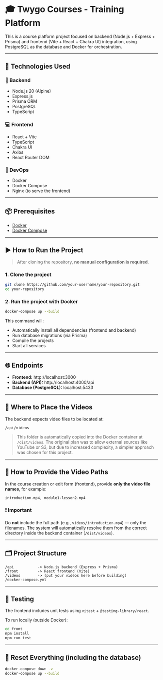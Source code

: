 # 🎓 Twygo Courses - Training Platform

This is a course platform project focused on backend (Node.js + Express + Prisma) and frontend (Vite + React + Chakra UI) integration, using PostgreSQL as the database and Docker for orchestration.

---

## 🚀 Technologies Used

### 🔧 Backend
- Node.js 20 (Alpine)
- Express.js
- Prisma ORM
- PostgreSQL
- TypeScript

### 💻 Frontend
- React + Vite
- TypeScript
- Chakra UI
- Axios
- React Router DOM

### 🐳 DevOps
- Docker
- Docker Compose
- Nginx (to serve the frontend)

---

## 📦 Prerequisites

- [Docker](https://www.docker.com/)
- [Docker Compose](https://docs.docker.com/compose/)

---

## ▶️ How to Run the Project

> After cloning the repository, **no manual configuration is required**.

### 1. Clone the project

```bash
git clone https://github.com/your-username/your-repository.git
cd your-repository
```

### 2. Run the project with Docker

```bash
docker-compose up --build
```

This command will:

- Automatically install all dependencies (frontend and backend)
- Run database migrations (via Prisma)
- Compile the projects
- Start all services

---

## 🌐 Endpoints

- **Frontend:** http://localhost:3000  
- **Backend (API):** http://localhost:4000/api  
- **Database (PostgreSQL):** localhost:5433

---

## 📁 Where to Place the Videos

The backend expects video files to be located at:

```
/api/videos
```

> This folder is automatically copied into the Docker container at `/dist/videos`. The original plan was to allow external sources like YouTube or S3, but due to increased complexity, a simpler approach was chosen for this project.

---

## 🧭 How to Provide the Video Paths

In the course creation or edit form (frontend), provide **only the video file names**, for example:

```
introduction.mp4, module1-lesson2.mp4
```

### ❗ Important

Do **not** include the full path (e.g., `videos/introduction.mp4`) — only the filenames. The system will automatically resolve them from the correct directory inside the backend container (`/dist/videos`).

---

## 🗂️ Project Structure

```
/api           -> Node.js backend (Express + Prisma)
/front         -> React frontend (Vite)
/videos        -> (put your videos here before building)
/docker-compose.yml
```

---

## 🧪 Testing

The frontend includes unit tests using `vitest` + `@testing-library/react`.

To run locally (outside Docker):

```bash
cd front
npm install
npm run test
```

---

## 🧹 Reset Everything (including the database)

```bash
docker-compose down -v
docker-compose up --build
```